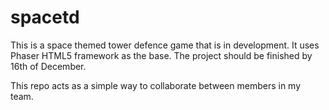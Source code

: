 # spacetd
This is a space themed tower defence game that is in development.
It uses Phaser HTML5 framework as the base. The project should be finished by 16th of December.

This repo acts as a simple way to collaborate between members in my team.
